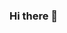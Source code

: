 ### Hi there 👋

<!--
**shalinibawankule/shalinibawankule** is a ✨ _special_ ✨ repository because its `README.md` (this file) appears on your GitHub profile.

Here are some ideas to get you started:

- 🔭 I’m currently working on ...
- 🌱 I’m currently learning ...
- 👯 I’m looking to collaborate on ...
- 🤔 I’m looking for help with ...
- 💬 Ask me about ...
- 📫 How to reach me: shalinivb2002@gmail.com
- 😄 Pronouns: she/her
- ⚡ Fun fact: ...
-->
